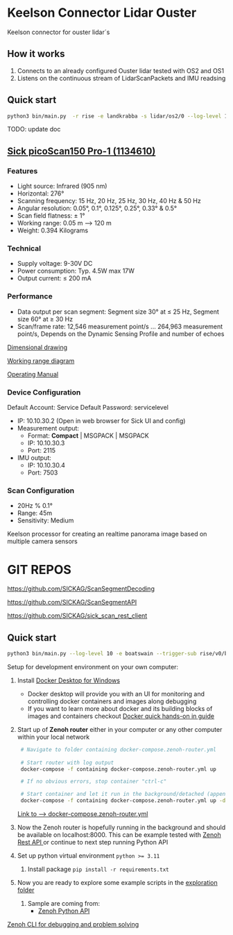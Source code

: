 # Keelson Connector Lidar Ouster 

Keelson connector for ouster lidar´s

## How it works

1) Connects to an already configured Ouster lidar tested with OS2 and OS1 
2) Listens on the continuous stream of LidarScanPackets and IMU readsing

## Quick start

```bash
python3 bin/main.py  -r rise -e landkrabba -s lidar/os2/0 --log-level 10 from_sensor --ouster-hostname 10.10.42.2
```




TODO: update doc


## [Sick picoScan150 Pro-1 (1134610)](https://www.sick.com/ag/en/catalog/products/lidar-and-radar-sensors/lidar-sensors/picoscan100/picoscan150-pro-1/p/p677850?tab=detail)

### Features

- Light source: Infrared (905 nm)
- Horizontal: 276°
- Scanning frequency: 15 Hz, 20 Hz, 25 Hz, 30 Hz, 40 Hz & 50 Hz
- Angular resolution: 0.05°, 0.1°, 0.125°, 0.25°, 0.33° & 0.5°
- Scan field flatness: ± 1°
- Working range: 0.05 m --> 120 m
- Weight: 0.394 Kilograms

### Technical

- Supply voltage: 9-30V DC
- Power consumption: Typ. 4.5W max 17W
- Output current:	≤ 200 mA

### Performance

- Data output per scan segment: Segment size 30° at ≤ 25 Hz, Segment size 60° at ≥ 30 Hz
- Scan/frame rate: 12,546 measurement point/s ... 264,963 measurement point/s, Depends on the Dynamic Sensing Profile and number of echoes


[Dimensional drawing](https://www.sick.com/ag/en/catalog/products/lidar-and-radar-sensors/lidar-sensors/picoscan100/picoscan150-pro-1/p/p677850?tab=detail)

[Working range diagram](https://www.sick.com/ag/en/catalog/products/lidar-and-radar-sensors/lidar-sensors/picoscan100/picoscan150-pro-1/p/p677850?tab=detail)

[Operating Manual](https://cdn.sick.com/media/docs/1/91/691/operating_instructions_picoscan150_2d_lidar_sensors_en_im0106691.pdf)

### Device Configuration

Default Account: Service
Default Password: servicelevel

- IP: 10.10.30.2 (Open in web browser for Sick UI and config)
- Measurement output: 
  - Format: **Compact** | MSGPACK | MSGPACK
  - IP: 10.10.30.3
  - Port: 2115
- IMU output:
  - IP: 10.10.30.4
  - Port: 7503

### Scan Configuration

- 20Hz % 0.1°
- Range: 45m
- Sensitivity: Medium

Keelson processor for creating an realtime panorama image based on multiple camera sensors



# GIT REPOS

https://github.com/SICKAG/ScanSegmentDecoding

https://github.com/SICKAG/ScanSegmentAPI


https://github.com/SICKAG/sick_scan_rest_client 

## Quick start

```bash
python3 bin/main.py --log-level 10 -e boatswain --trigger-sub rise/v0/boatswain/pubsub/compressed_image/axis-1 --camera-query rise/v0/boatswain/pubsub/compressed_image/*
```



Setup for development environment on your own computer: 

1) Install [Docker Desktop for Windows](https://docs.docker.com/desktop/install/windows-install/)
   - Docker desktop will provide you with an UI for monitoring and controlling docker containers and images along debugging 
   - If you want to learn more about docker and its building blocks of images and containers checkout [Docker quick hands-on in guide](https://docs.docker.com/guides/get-started/)
2) Start up of **Zenoh router** either in your computer or any other computer within your local network 

   ```bash
    # Navigate to folder containing docker-compose.zenoh-router.yml
  
    # Start router with log output 
    docker-compose -f containing docker-compose.zenoh-router.yml up 

    # If no obvious errors, stop container "ctrl-c"

    # Start container and let it run in the background/detached (append -d) 
    docker-compose -f containing docker-compose.zenoh-router.yml up -d
   ```

    [Link to --> docker-compose.zenoh-router.yml](docker-compose.zenoh-router.yml)

1) Now the Zenoh router is hopefully running in the background and should be available on localhost:8000. This can be example tested with [Zenoh Rest API ](https://zenoh.io/docs/apis/rest/) or continue to next step running Python API
2) Set up python virtual environment  `python >= 3.11`
   1) Install package `pip install -r requirements.txt`
3)  Now you are ready to explore some example scripts in the [exploration folder](./exploration/) 
    1)  Sample are coming from:
         -   [Zenoh Python API ](https://zenoh-python.readthedocs.io/en/0.10.1-rc/#quick-start-examples)


[Zenoh CLI for debugging and problem solving](https://github.com/RISE-Maritime/zenoh-cli)

